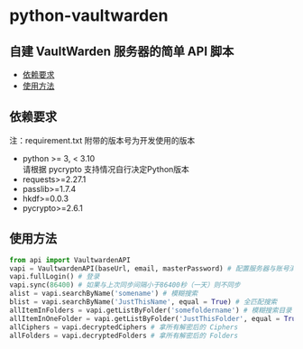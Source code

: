 # python-vaultwarden <!-- omit in toc -->
## 自建 VaultWarden 服务器的简单 API 脚本 <!-- omit in toc -->

- [依赖要求](#依赖要求)
- [使用方法](#使用方法)

## 依赖要求
注：requirement.txt 附带的版本号为开发使用的版本  
- python >= 3, < 3.10  
  请根据 pycrypto 支持情况自行决定Python版本
- requests>=2.27.1
- passlib>=1.7.4
- hkdf>=0.0.3
- pycrypto>=2.6.1

## 使用方法
```python
from api import VaultwardenAPI
vapi = VaultwardenAPI(baseUrl, email, masterPassword) # 配置服务器与账号消息
vapi.fullLogin() # 登录
vapi.sync(86400) # 如果与上次同步间隔小于86400秒（一天）则不同步
alist = vapi.searchByName('somename') # 模糊搜索
blist = vapi.searchByName('JustThisName', equal = True) # 全匹配搜索
allItemInFolders = vapi.getListByFolder('somefoldername') # 模糊搜索目录
allItemInOneFolder = vapi.getListByFolder('JustThisFolder', equal = True) # 全匹配目录
allCiphers = vapi.decryptedCiphers # 拿所有解密后的 Ciphers
allFolders = vapi.decryptedFolders # 拿所有解密后的 Folders
```